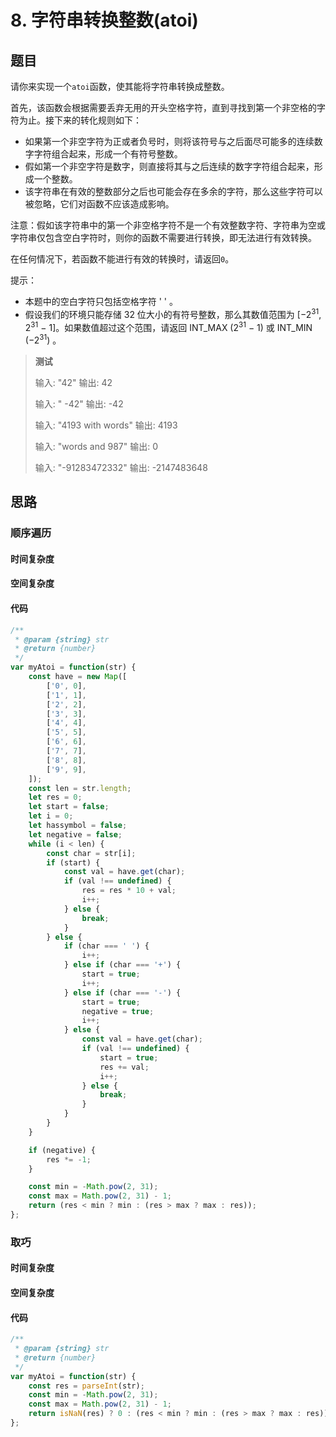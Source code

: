 # 8. 字符串转换整数(atoi)

## 题目

请你来实现一个`atoi`函数，使其能将字符串转换成整数。

首先，该函数会根据需要丢弃无用的开头空格字符，直到寻找到第一个非空格的字符为止。接下来的转化规则如下：

- 如果第一个非空字符为正或者负号时，则将该符号与之后面尽可能多的连续数字字符组合起来，形成一个有符号整数。
- 假如第一个非空字符是数字，则直接将其与之后连续的数字字符组合起来，形成一个整数。
- 该字符串在有效的整数部分之后也可能会存在多余的字符，那么这些字符可以被忽略，它们对函数不应该造成影响。

注意：假如该字符串中的第一个非空格字符不是一个有效整数字符、字符串为空或字符串仅包含空白字符时，则你的函数不需要进行转换，即无法进行有效转换。

在任何情况下，若函数不能进行有效的转换时，请返回`0`。

提示：

- 本题中的空白字符只包括空格字符 ' ' 。
- 假设我们的环境只能存储 32 位大小的有符号整数，那么其数值范围为 [−2<sup>31</sup>,  2<sup>31</sup> − 1]。如果数值超过这个范围，请返回  INT_MAX (2<sup>31</sup> − 1) 或 INT_MIN (−2<sup>31</sup>) 。



> **测试**
>
> 输入: "42"
> 输出: 42
>
> 输入: "   -42"
> 输出: -42
>
> 输入: "4193 with words"
> 输出: 4193
>
> 输入: "words and 987"
> 输出: 0
>
> 输入: "-91283472332"
> 输出: -2147483648

## 思路



### 顺序遍历



#### 时间复杂度



#### 空间复杂度



#### 代码

```javascript
/**
 * @param {string} str
 * @return {number}
 */
var myAtoi = function(str) {
    const have = new Map([
        ['0', 0],
        ['1', 1], 
        ['2', 2], 
        ['3', 3], 
        ['4', 4], 
        ['5', 5], 
        ['6', 6], 
        ['7', 7], 
        ['8', 8],
        ['9', 9],
    ]);
    const len = str.length;
    let res = 0;
    let start = false;
    let i = 0;
    let hassymbol = false;
    let negative = false;
    while (i < len) {
        const char = str[i];
        if (start) {
            const val = have.get(char);
            if (val !== undefined) {
                res = res * 10 + val;
                i++;
            } else {
                break;
            }
        } else {
            if (char === ' ') {
                i++; 
            } else if (char === '+') {
                start = true;
                i++;
            } else if (char === '-') {
                start = true;
                negative = true;
                i++;
            } else {
                const val = have.get(char);
                if (val !== undefined) {
                    start = true;
                    res += val;
                    i++;
                } else {
                    break;
                }
            }
        }
    }

    if (negative) {
        res *= -1;
    }

    const min = -Math.pow(2, 31);
    const max = Math.pow(2, 31) - 1;
    return (res < min ? min : (res > max ? max : res));
};
```



### 取巧



#### 时间复杂度



#### 空间复杂度



#### 代码

```javascript
/**
 * @param {string} str
 * @return {number}
 */
var myAtoi = function(str) {
    const res = parseInt(str);
    const min = -Math.pow(2, 31);
    const max = Math.pow(2, 31) - 1;
    return isNaN(res) ? 0 : (res < min ? min : (res > max ? max : res));
};
```

